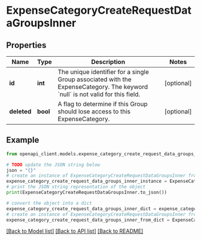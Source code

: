 # ExpenseCategoryCreateRequestDataGroupsInner


## Properties

Name | Type | Description | Notes
------------ | ------------- | ------------- | -------------
**id** | **int** | The unique identifier for a single Group associated with the ExpenseCategory. The keyword &#x60;null&#x60; is not valid for this field. | [optional] 
**deleted** | **bool** | A flag to determine if this Group should lose access to this ExpenseCategory. | [optional] 

## Example

```python
from openapi_client.models.expense_category_create_request_data_groups_inner import ExpenseCategoryCreateRequestDataGroupsInner

# TODO update the JSON string below
json = "{}"
# create an instance of ExpenseCategoryCreateRequestDataGroupsInner from a JSON string
expense_category_create_request_data_groups_inner_instance = ExpenseCategoryCreateRequestDataGroupsInner.from_json(json)
# print the JSON string representation of the object
print(ExpenseCategoryCreateRequestDataGroupsInner.to_json())

# convert the object into a dict
expense_category_create_request_data_groups_inner_dict = expense_category_create_request_data_groups_inner_instance.to_dict()
# create an instance of ExpenseCategoryCreateRequestDataGroupsInner from a dict
expense_category_create_request_data_groups_inner_from_dict = ExpenseCategoryCreateRequestDataGroupsInner.from_dict(expense_category_create_request_data_groups_inner_dict)
```
[[Back to Model list]](../README.md#documentation-for-models) [[Back to API list]](../README.md#documentation-for-api-endpoints) [[Back to README]](../README.md)


